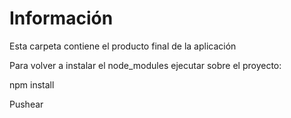 # Información
Esta carpeta contiene el producto final de la aplicación

Para volver a instalar el node_modules ejecutar sobre el proyecto: 

npm install 


Pushear 